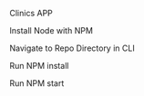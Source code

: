 Clinics APP

Install Node with NPM

Navigate to Repo Directory in CLI

Run  NPM install

Run  NPM start


